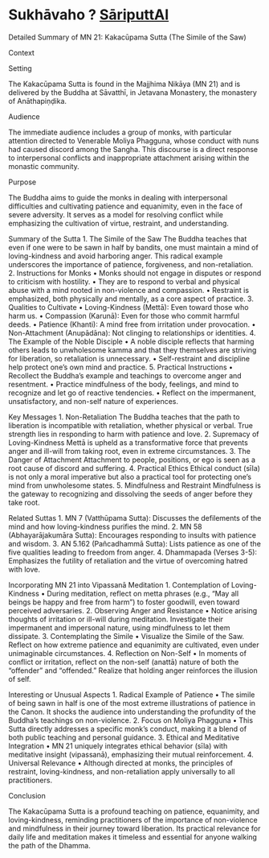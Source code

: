 # Sukhāvaho ? [SāriputtAI](https://chatgpt.com/g/g-p25UYT2UR-sariputtai)

Detailed Summary of MN 21: Kakacūpama Sutta (The Simile of the Saw)

Context

Setting

The Kakacūpama Sutta is found in the Majjhima Nikāya (MN 21) and is delivered by the Buddha at Sāvatthī, in Jetavana Monastery, the monastery of Anāthapiṇḍika.

Audience

The immediate audience includes a group of monks, with particular attention directed to Venerable Moliya Phagguna, whose conduct with nuns had caused discord among the Sangha. This discourse is a direct response to interpersonal conflicts and inappropriate attachment arising within the monastic community.

Purpose

The Buddha aims to guide the monks in dealing with interpersonal difficulties and cultivating patience and equanimity, even in the face of severe adversity. It serves as a model for resolving conflict while emphasizing the cultivation of virtue, restraint, and understanding.

Summary of the Sutta
	1.	The Simile of the Saw
The Buddha teaches that even if one were to be sawn in half by bandits, one must maintain a mind of loving-kindness and avoid harboring anger. This radical example underscores the importance of patience, forgiveness, and non-retaliation.
	2.	Instructions for Monks
	•	Monks should not engage in disputes or respond to criticism with hostility.
	•	They are to respond to verbal and physical abuse with a mind rooted in non-violence and compassion.
	•	Restraint is emphasized, both physically and mentally, as a core aspect of practice.
	3.	Qualities to Cultivate
	•	Loving-Kindness (Mettā): Even toward those who harm us.
	•	Compassion (Karunā): Even for those who commit harmful deeds.
	•	Patience (Khanti): A mind free from irritation under provocation.
	•	Non-Attachment (Anupādāna): Not clinging to relationships or identities.
	4.	The Example of the Noble Disciple
	•	A noble disciple reflects that harming others leads to unwholesome kamma and that they themselves are striving for liberation, so retaliation is unnecessary.
	•	Self-restraint and discipline help protect one’s own mind and practice.
	5.	Practical Instructions
	•	Recollect the Buddha’s example and teachings to overcome anger and resentment.
	•	Practice mindfulness of the body, feelings, and mind to recognize and let go of reactive tendencies.
	•	Reflect on the impermanent, unsatisfactory, and non-self nature of experiences.

Key Messages
	1.	Non-Retaliation
The Buddha teaches that the path to liberation is incompatible with retaliation, whether physical or verbal. True strength lies in responding to harm with patience and love.
	2.	Supremacy of Loving-Kindness
Mettā is upheld as a transformative force that prevents anger and ill-will from taking root, even in extreme circumstances.
	3.	The Danger of Attachment
Attachment to people, positions, or ego is seen as a root cause of discord and suffering.
	4.	Practical Ethics
Ethical conduct (sīla) is not only a moral imperative but also a practical tool for protecting one’s mind from unwholesome states.
	5.	Mindfulness and Restraint
Mindfulness is the gateway to recognizing and dissolving the seeds of anger before they take root.

Related Suttas
	1.	MN 7 (Vatthūpama Sutta): Discusses the defilements of the mind and how loving-kindness purifies the mind.
	2.	MN 58 (Abhayarājakumāra Sutta): Encourages responding to insults with patience and wisdom.
	3.	AN 5.162 (Pañcadhammā Sutta): Lists patience as one of the five qualities leading to freedom from anger.
	4.	Dhammapada (Verses 3-5): Emphasizes the futility of retaliation and the virtue of overcoming hatred with love.

Incorporating MN 21 into Vipassanā Meditation
	1.	Contemplation of Loving-Kindness
	•	During meditation, reflect on metta phrases (e.g., “May all beings be happy and free from harm”) to foster goodwill, even toward perceived adversaries.
	2.	Observing Anger and Resistance
	•	Notice arising thoughts of irritation or ill-will during meditation. Investigate their impermanent and impersonal nature, using mindfulness to let them dissipate.
	3.	Contemplating the Simile
	•	Visualize the Simile of the Saw. Reflect on how extreme patience and equanimity are cultivated, even under unimaginable circumstances.
	4.	Reflection on Non-Self
	•	In moments of conflict or irritation, reflect on the non-self (anattā) nature of both the “offender” and “offended.” Realize that holding anger reinforces the illusion of self.

Interesting or Unusual Aspects
	1.	Radical Example of Patience
	•	The simile of being sawn in half is one of the most extreme illustrations of patience in the Canon. It shocks the audience into understanding the profundity of the Buddha’s teachings on non-violence.
	2.	Focus on Moliya Phagguna
	•	This Sutta directly addresses a specific monk’s conduct, making it a blend of both public teaching and personal guidance.
	3.	Ethical and Meditative Integration
	•	MN 21 uniquely integrates ethical behavior (sīla) with meditative insight (vipassanā), emphasizing their mutual reinforcement.
	4.	Universal Relevance
	•	Although directed at monks, the principles of restraint, loving-kindness, and non-retaliation apply universally to all practitioners.

Conclusion

The Kakacūpama Sutta is a profound teaching on patience, equanimity, and loving-kindness, reminding practitioners of the importance of non-violence and mindfulness in their journey toward liberation. Its practical relevance for daily life and meditation makes it timeless and essential for anyone walking the path of the Dhamma.




